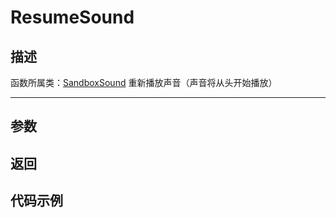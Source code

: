 # ResumeSound
## 描述

函数所属类：[SandboxSound](/Api/Class/Sound/SandboxSound.md)
重新播放声音（声音将从头开始播放）

-----------------------------------------------------------------------------------------
## 参数


## 返回

## 代码示例

```lua


```
